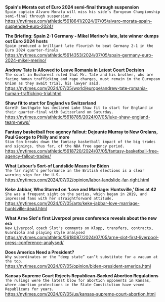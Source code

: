 **Spain's Morata out of Euro 2024 semi-final through suspension**\
`Spain captain Alvaro Morata will miss his side’s European Championship semi-final through suspension.`\
https://nytimes.com/athletic/5618641/2024/07/05/alvaro-morata-spain-suspended-euro-2024/

**The Briefing: Spain 2-1 Germany - Mikel Merino's late, late winner dumps out Euro 2024 hosts**\
`Spain produced a brilliant late flourish to beat Germany 2-1 in the Euro 2024 quarter-finals`\
https://nytimes.com/athletic/5614353/2024/07/05/spain-germany-euro-2024-mikel-merino/

**Andrew Tate Is Allowed to Leave Romania in Latest Court Decision**\
`The court in Bucharest ruled that Mr. Tate and his brother, who are facing human trafficking and rape charges, must remain in the European Union as they await trial, his lawyer said.`\
https://nytimes.com/2024/07/05/world/europe/andrew-tate-romania-human-trafficking-trial.html

**Shaw fit to start for England vs Switzerland**\
`Gareth Southgate has declared Luke Shaw fit to start for England in their quarter-final with Switzerland on Saturday.`\
https://nytimes.com/athletic/5618785/2024/07/05/luke-shaw-england-team-news/

**Fantasy basketball free agency fallout: Dejounte Murray to New Orelans, Paul George to Philly and more**\
`Stan Son breaks down the fantasy basketball impact of the big trades and signings, thus far, of the NBA free agency period.`\
https://nytimes.com/athletic/5618720/2024/07/05/fantasy-basketball-free-agency-fallout-trades/

**What Labour’s Sort-of Landslide Means for Biden**\
`The far right’s performance in the British elections is a clear warning sign for the U.S.`\
https://nytimes.com/2024/07/02/opinion/labor-landslide-far-right.html

**Keke Jabbar, Who Starred on ‘Love and Marriage: Huntsville,’ Dies at 42**\
`She was a frequent sight on the series, which began in 2019, and impressed fans with her straightforward attitude.`\
https://nytimes.com/2024/07/05/arts/keke-jabbar-love-marriage-huntsville-dead.html

**What Arne Slot's first Liverpool press conference reveals about the new era**\
`New Liverpool coach Slot's comments on Klopp, transfers, contracts, Guardiola and playing style analysed`\
https://nytimes.com/athletic/5618087/2024/07/05/arne-slot-first-liverpool-press-conference-analysed/

**Does America Need a President?**\
`Why subordinates or the “deep state” can’t substitute for a vacuum at the top.`\
https://nytimes.com/2024/07/05/opinion/biden-president-america.html

**Kansas Supreme Court Rejects Republican-Backed Abortion Regulations**\
`The rulings were the latest blow for abortion opponents in Kansas, where abortion protections in the State Constitution have vexed Republicans for years.`\
https://nytimes.com/2024/07/05/us/kansas-supreme-court-abortion.html

